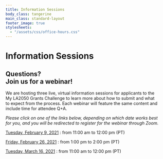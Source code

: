 ```yaml
---
title: Information Sessions
body_class: tangerine
main_class: standard-layout
footer_image: true
stylesheets:
  - "/assets/css/office-hours.css"
---
```


# Information Sessions

## Questions? <br>Join us for a webinar!

We are hosting three live, virtual information sessions for applicants to the My LA2050 Grants Challenge to learn more about how to submit and what to expect from the process. Each webinar will feature the same content and include time for attendee Q+A.

_Please click on one of the links below, depending on which date works best for you, and you will be redirected to register for the webinar through Zoom._

[Tuesday, February 9, 2021](https://us02web.zoom.us/webinar/register/WN_FgUs5OZmRVCRninBpbVsIA)
: from 11:00 am to 12:00 pm (PT)

[Friday, February 26, 2021](https://us02web.zoom.us/webinar/register/WN_VLvOSgcZRy2PFHCfHhzxSA)
: from 1:00 pm to 2:00 pm (PT)

[Tuesday, March 16, 2021](https://us02web.zoom.us/webinar/register/WN_hAH81JsvQG2-EOJcj4UCqQ)
: from 11:00 am to 12:00 pm (PT)

